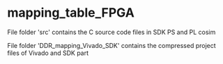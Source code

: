 # mapping_table_FPGA

File folder 'src' contains the C source code files in SDK PS and PL cosim

File folder 'DDR_mapping_Vivado_SDK' contains the compressed project files of Vivado and SDK part
